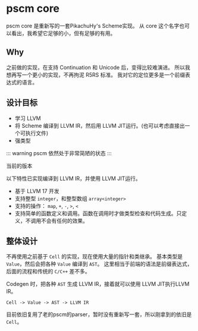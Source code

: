 # pscm core

pscm core 是重新写的一套PikachuHy's Scheme实现。
从 core 这个名字也可以看出，我希望它足够的小，但有足够的有用。

## Why

之前做的实现，在支持 Continuation 和 Unicode 后，变得比较难演进。
所以我想再写一个更小的实现，不再拘泥 R5RS 标准。
我对它的定位更多是一个前缀表达式的语言。

## 设计目标

- 学习 LLVM
- 将 Scheme 编译到 LLVM IR，然后用 LLVM JIT运行。(也可以考虑直接出一个可执行文件)
- 强类型

::: warning
pscm 依然处于非常简陋的状态
:::

当前的版本

以下特性已实现编译到 LLVM IR，并使用 LLVM JIT运行。

- 基于 LLVM 17 开发
- 支持整型 `integer`，和整型数组 `array<integer>`
- 支持的操作： `map`, `+`, `-`, `>`, `<`
- 支持简单的函数定义和调用。函数在调用时才做类型检查和代码生成。只定义，不调用不会有任何的效果。

## 整体设计

不再使用之前基于 `Cell` 的实现，现在使用大量的指针和类继承。
基本类型是 `Value`，然后会把各种 `Value` 编译到 `AST`。
这里相当于前端的语法是前缀表达式，后面的流程和传统的 `C/C++` 差不多。

Codegen 时，把各种 `AST` 生成 LLVM IR，接着就可以使用 LLVM JIT执行LLVM IR。

```
Cell -> Value -> AST -> LLVM IR
```

目前依旧复用了老的pscm的parser，暂时没有重新写一套，所以刚拿到的依旧是 `Cell`。

